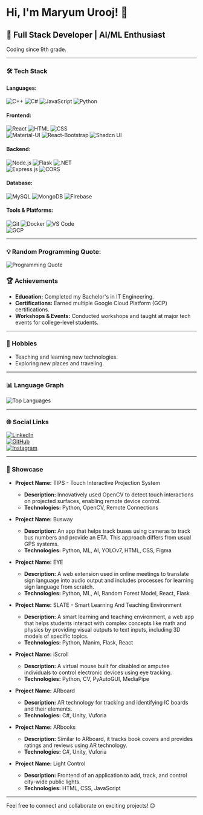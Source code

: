 # Hi, I'm Maryum Urooj! 👋

## 🌟 Full Stack Developer | AI/ML Enthusiast  
Coding since 9th grade.

---

### 🛠️ Tech Stack

#### **Languages:**  
![C++](https://img.shields.io/badge/-C++-00599C?logo=c%2B%2B&logoColor=white) ![C#](https://img.shields.io/badge/-C%23-239120?logo=csharp&logoColor=white) ![JavaScript](https://img.shields.io/badge/-JavaScript-F7DF1E?logo=javascript&logoColor=black) ![Python](https://img.shields.io/badge/-Python-3776AB?logo=python&logoColor=white)

#### **Frontend:**  
![React](https://img.shields.io/badge/-React-61DAFB?logo=react&logoColor=black) ![HTML](https://img.shields.io/badge/-HTML5-E34F26?logo=html5&logoColor=white) ![CSS](https://img.shields.io/badge/-CSS3-1572B6?logo=css3&logoColor=white)  
![Material-UI](https://img.shields.io/badge/-Material--UI-0081CB?logo=mui&logoColor=white) ![React-Bootstrap](https://img.shields.io/badge/-React--Bootstrap-7952B3?logo=bootstrap&logoColor=white) ![Shadcn UI](https://img.shields.io/badge/-Shadcn%20UI-5B21B6?logo=tailwindcss&logoColor=white)

#### **Backend:**  
![Node.js](https://img.shields.io/badge/-Node.js-339933?logo=nodedotjs&logoColor=white) ![Flask](https://img.shields.io/badge/-Flask-000000?logo=flask&logoColor=white) ![.NET](https://img.shields.io/badge/-.NET-512BD4?logo=dotnet&logoColor=white)  
![Express.js](https://img.shields.io/badge/-Express.js-000000?logo=express&logoColor=white) ![CORS](https://img.shields.io/badge/-CORS-2C3E50?logo=cors&logoColor=white)

#### **Database:**  
![MySQL](https://img.shields.io/badge/-MySQL-4479A1?logo=mysql&logoColor=white) ![MongoDB](https://img.shields.io/badge/-MongoDB-47A248?logo=mongodb&logoColor=white) ![Firebase](https://img.shields.io/badge/-Firebase-FFCA28?logo=firebase&logoColor=black)

#### **Tools & Platforms:**  
![Git](https://img.shields.io/badge/-Git-F05032?logo=git&logoColor=white) ![Docker](https://img.shields.io/badge/-Docker-2496ED?logo=docker&logoColor=white) ![VS Code](https://img.shields.io/badge/-VS%20Code-007ACC?logo=visualstudiocode&logoColor=white)  
![GCP](https://img.shields.io/badge/-Google%20Cloud-4285F4?logo=googlecloud&logoColor=white)

---


### 💡 Random Programming Quote:
![Programming Quote](https://quotes-github-readme.vercel.app/api?type=horizontal)


### 🏆 Achievements
- **Education:** Completed my Bachelor's in IT Engineering.  
- **Certifications:** Earned multiple Google Cloud Platform (GCP) certifications.  
- **Workshops & Events:** Conducted workshops and taught at major tech events for college-level students.  

---

### 🌈 Hobbies
- Teaching and learning new technologies.  
- Exploring new places and traveling.  

---

### 📊 Language Graph
![Top Languages](https://github-readme-stats.vercel.app/api/top-langs/?username=maryumurooj&layout=compact&theme=radical)

---

### 🌐 Social Links
[![LinkedIn](https://img.shields.io/badge/-LinkedIn-0077B5?logo=linkedin&logoColor=white)](https://linkedin.com/in/maryumurooj)  
[![GitHub](https://img.shields.io/badge/-GitHub-181717?logo=github&logoColor=white)](https://github.com/maryumurooj)  
[![Instagram](https://img.shields.io/badge/-Instagram-E4405F?logo=instagram&logoColor=white)](https://instagram.com/maryumurooj)

---

### 🚀 Showcase

- **Project Name:** TIPS - Touch Interactive Projection System
  - **Description:** Innovatively used OpenCV to detect touch interactions on projected surfaces, enabling remote device control.  
  - **Technologies:** Python, OpenCV, Remote Connections

- **Project Name:** Busway  
  - **Description:** An app that helps track buses using cameras to track bus numbers and provide an ETA. This approach differs from usual GPS systems.  
  - **Technologies:** Python, ML, AI, YOLOv7, HTML, CSS, Figma

- **Project Name:** EYE  
  - **Description:** A web extension used in online meetings to translate sign language into audio output and includes processes for learning sign language from scratch.  
  - **Technologies:** Python, ML, AI, Random Forest Model, React, Flask

- **Project Name:** SLATE - Smart Learning And Teaching Environment
  - **Description:** A smart learning and teaching environment, a web app that helps students interact with complex concepts like math and physics by providing visual outputs to text inputs, including 3D models of specific topics.  
  - **Technologies:** Python, Manim, Flask, React

- **Project Name:** iScroll  
  - **Description:** A virtual mouse built for disabled or amputee individuals to control electronic devices using eye tracking.  
  - **Technologies:** Python, CV, PyAutoGUI, MediaPipe

- **Project Name:** ARboard  
  - **Description:** AR technology for tracking and identifying IC boards and their elements.  
  - **Technologies:** C#, Unity, Vuforia

- **Project Name:** ARbooks  
  - **Description:** Similar to ARboard, it tracks book covers and provides ratings and reviews using AR technology.  
  - **Technologies:** C#, Unity, Vuforia

- **Project Name:** Light Control  
  - **Description:** Frontend of an application to add, track, and control city-wide public lights.  
  - **Technologies:** HTML, CSS, JavaScript


---

Feel free to connect and collaborate on exciting projects! 😊

